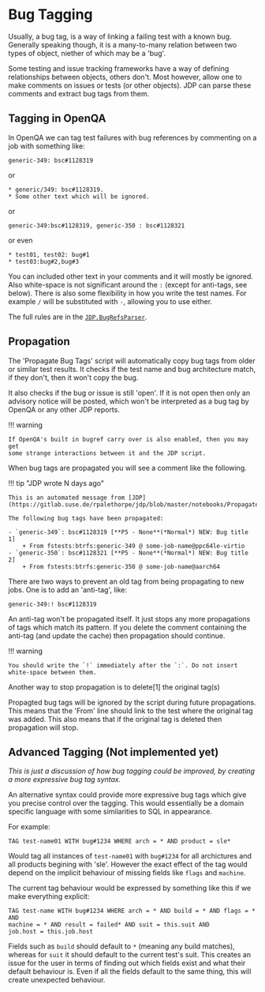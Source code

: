 # Bug Tagging

Usually, a bug tag, is a way of linking a failing test with a known
bug. Generally speaking though, it is a many-to-many relation between two
types of object, niether of which may be a 'bug'.

Some testing and issue tracking frameworks have a way of defining
relationships between objects, others don't. Most however, allow one to make
comments on issues or tests (or other objects). JDP can parse these comments
and extract bug tags from them.

## Tagging in OpenQA

In OpenQA we can tag test failures with bug references by commenting on a job
with something like:

    generic-349: bsc#1128319

or

    * generic/349: bsc#1128319.
    * Some other text which will be ignored.

or

    generic-349:bsc#1128319, generic-350 : bsc#1128321

or even

    * test01, test02: bug#1
    * test03:bug#2,bug#3

You can included other text in your comments and it will mostly be
ignored. Also white-space is not significant around the `:` (except for
anti-tags, see below). There is also some flexibility in how you write the
test names. For example `/` will be substituted with `-`, allowing you to use
either.

The full rules are in the [`JDP.BugRefsParser`](@ref).

## Propagation
	
The 'Propagate Bug Tags' script will automatically copy bug tags from older or
similar test results. It checks if the test name and bug architecture match,
if they don't, then it won't copy the bug.

It also checks if the bug or issue is still 'open'. If it is not open then
only an advisory notice will be posted, which won't be interpreted as a bug
tag by OpenQA or any other JDP reports.

!!! warning

    If OpenQA's built in bugref carry over is also enabled, then you may get
    some strange interactions between it and the JDP script.

When bug tags are propagated you will see a comment like the following.

!!! tip "JDP wrote N days ago"

    This is an automated message from [JDP](https://gitlab.suse.de/rpalethorpe/jdp/blob/master/notebooks/Propagate%20Bug%20Tags.ipynb)
    
    The following bug tags have been propagated: 
    
    - `generic-349`: bsc#1128319 [**P5 - None**(*Normal*) NEW: Bug title 1]
	    + From fstests:btrfs:generic-349 @ some-job-name@ppc64le-virtio
    - `generic-350`: bsc#1128321 [**P5 - None**(*Normal*) NEW: Bug title 2]
	    + From fstests:btrfs:generic-350 @ some-job-name@aarch64

There are two ways to prevent an old tag from being propagating to new jobs.
One is to add an 'anti-tag', like:

    generic-349:! bsc#1128319

An anti-tag won't be propagated itself. It just stops any more propagations of
tags which match its pattern. If you delete the comment containing the
anti-tag (and update the cache) then propagation should continue.

!!! warning

    You should write the `!` immediately after the `:`. Do not insert
    white-space between them.

Another way to stop propagation is to delete[1] the original tag(s)

Propagted bug tags will be ignored by the script during future
propagations. This means that the 'From' line should link to the test where
the original tag was added. This also means that if the original tag is
deleted then propagation will stop.

[^1]: Or modify the comment, by adding backticks around the test names

## Advanced Tagging (Not implemented yet)

*This is just a discussion of how bug tagging could be improved, by creating
a more expressive bug tag syntax.*

An alternative syntax could provide more expressive bug tags which give you precise
control over the tagging. This would essentially be a domain specific language
with some similarities to SQL in appearance.

For example:

```
TAG test-name01 WITH bug#1234 WHERE arch = * AND product = sle*
```

Would tag all instances of `test-name01` with `bug#1234` for all archictures
and all products begining with 'sle'. However the exact effect of the tag
would depend on the implicit behaviour of missing fields like `flags` and
`machine`.

The current tag behaviour would be expressed by something like this if we make
everything explicit:

```
TAG test-name WITH bug#1234 WHERE arch = * AND build = * AND flags = * AND
machine = * AND result = failed* AND suit = this.suit AND
job.host = this.job.host
```

Fields such as `build` should default to `*` (meaning any build matches),
whereas for `suit` it should default to the current test's suit. This creates
an issue for the user in terms of finding out which fields exist and what
their default behaviour is. Even if all the fields default to the same thing,
this will create unexpected behaviour.

